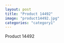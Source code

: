 ```yaml
---
layout: post
title: "Product 14492"
image: "product14492.jpg"
categories: "category1"
---
```

Product 14492
